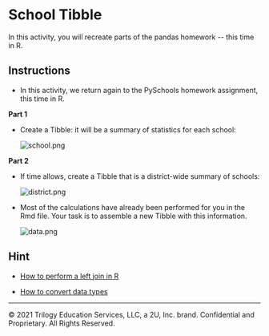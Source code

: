 # School Tibble

In this activity, you will recreate parts of the pandas homework -- this time in R.

## Instructions

* In this activity, we return again to the PySchools homework assignment, this time in R.

**Part 1**

* Create a Tibble: it will be a summary of statistics for each school:

  ![school.png](Images/school.png)

**Part 2**

* If time allows, create a Tibble that is a district-wide summary of schools:

  ![district.png](Images/district.png)


* Most of the calculations have already been performed for you in the Rmd file. Your task is to assemble a new Tibble with this information.

  ![data.png](Images/data.png)

## Hint

* [How to perform a left join in R](ttps://stackoverflow.com/questions/37235759/how-to-do-left-join-in-r)

* [How to convert data types](https://stackoverflow.com/questions/2288485/how-to-convert-a-data-frame-column-to-numeric-type)

---

© 2021 Trilogy Education Services, LLC, a 2U, Inc. brand. Confidential and Proprietary. All Rights Reserved.
